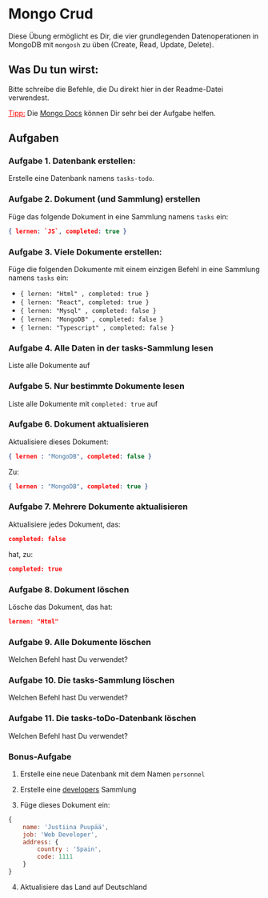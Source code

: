 # Mongo Crud

Diese Übung ermöglicht es Dir, die vier grundlegenden Datenoperationen in MongoDB mit `mongosh` zu üben (Create, Read, Update, Delete).

## Was Du tun wirst:

Bitte schreibe die Befehle, die Du direkt hier in der Readme-Datei verwendest.

<u style="color:red">Tipp:</u> Die [Mongo Docs](https://www.mongodb.com/docs/mongodb-shell/crud/) können Dir sehr bei der Aufgabe helfen.

## Aufgaben

### Aufgabe 1. Datenbank erstellen:

Erstelle eine Datenbank namens `tasks-todo`.

### Aufgabe 2. Dokument (und Sammlung) erstellen

Füge das folgende Dokument in eine Sammlung namens `tasks` ein:

```json
{ lernen: `JS`, completed: true }
```

### Aufgabe 3. Viele Dokumente erstellen:

Füge die folgenden Dokumente mit einem einzigen Befehl in eine Sammlung namens `tasks` ein:

- `{ lernen: "Html" , completed: true }`
- `{ lernen: "React", completed: true }`
- `{ lernen: "Mysql" , completed: false }`
- `{ lernen: "MongoDB" , completed: false }`
- `{ lernen: "Typescript" , completed: false }`

### Aufgabe 4. Alle Daten in der tasks-Sammlung lesen

Liste alle Dokumente auf

### Aufgabe 5. Nur bestimmte Dokumente lesen

Liste alle Dokumente mit `completed: true` auf

### Aufgabe 6. Dokument aktualisieren

Aktualisiere dieses Dokument:

``` json
{ lernen : "MongoDB", completed: false }
```

Zu:

```json
{ lernen : "MongoDB", completed: true }
```

### Aufgabe 7. Mehrere Dokumente aktualisieren

Aktualisiere jedes Dokument, das:

```json
completed: false
```

hat, zu:

```json
completed: true
```

### Aufgabe 8. Dokument löschen

Lösche das Dokument, das hat:

```json
lernen: "Html"
```

### Aufgabe 9. Alle Dokumente löschen

Welchen Befehl hast Du verwendet?

### Aufgabe 10. Die tasks-Sammlung löschen

Welchen Befehl hast Du verwendet?

### Aufgabe 11. Die tasks-toDo-Datenbank löschen

Welchen Befehl hast Du verwendet?

### Bonus-Aufgabe

1. Erstelle eine neue Datenbank mit dem Namen `personnel`

2. Erstelle eine <u>developers</u> Sammlung

3. Füge dieses Dokument ein:

```js
{
    name: 'Justiina Puupää',
    job: 'Web Developer',
    address: {
        country : 'Spain',
        code: 1111
    }
}
```

4. Aktualisiere das Land auf Deutschland
